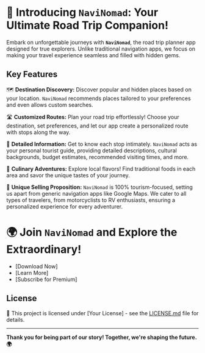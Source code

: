 # 🚗 Introducing **`NaviNomad`**: Your Ultimate Road Trip Companion!

Embark on unforgettable journeys with **`NaviNomad`**, the road trip planner app designed for true explorers. Unlike traditional navigation apps, we focus on making your travel experience seamless and filled with hidden gems.

## Key Features

🗺️ **Destination Discovery:**
Discover popular and hidden places based on your location. `NaviNomad` recommends places tailored to your preferences and even allows custom searches.

🛣️ **Customized Routes:**
Plan your road trip effortlessly! Choose your destination, set preferences, and let our app create a personalized route with stops along the way.

📖 **Detailed Information:**
Get to know each stop intimately. `NaviNomad` acts as your personal tourist guide, providing detailed descriptions, cultural backgrounds, budget estimates, recommended visiting times, and more.

🍔 **Culinary Adventures:**
Explore local flavors! Find traditional foods in each area and savor the unique tastes of your journey.

🚀 **Unique Selling Proposition:**
`NaviNomad` is 100% tourism-focused, setting us apart from generic navigation apps like Google Maps. We cater to all types of travelers, from motorcyclists to RV enthusiasts, ensuring a personalized experience for every adventurer.

# 🌍 Join `NaviNomad` and Explore the Extraordinary!

- [Download Now]
- [Learn More]
- [Subscribe for Premium]

## License

📝 This project is licensed under [Your License] - see the [LICENSE.md](LICENSE.md) file for details.

---

**Thank you for being part of our story! Together, we're shaping the future. 🌍**
